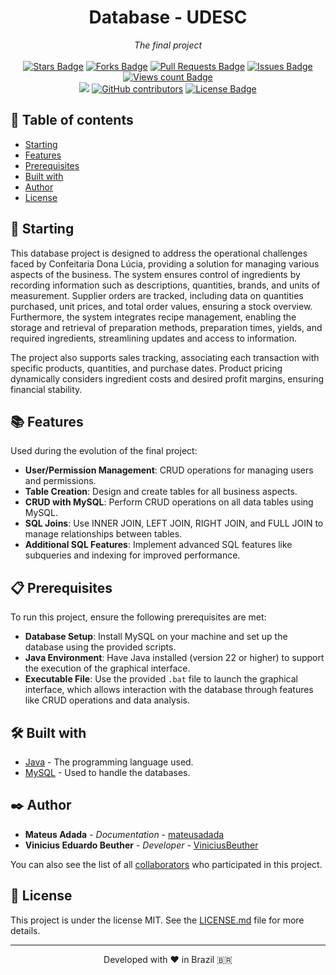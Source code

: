 <h1 align="center">Database - UDESC</h1>
<div align="center"><i>The final project</i><br><br>
<a href="https://github.com/mateusadada/ban-udesc/stargazers"><img src="https://img.shields.io/github/stars/mateusadada/ban-udesc" alt="Stars Badge"/></a>
<a href="https://github.com/mateusadada/ban-udesc/network/members"><img src="https://img.shields.io/github/forks/mateusadada/ban-udesc" alt="Forks Badge"/></a>
<a href="https://github.com/mateusadada/ban-udesc/pulls"><img src="https://img.shields.io/github/issues-pr/mateusadada/ban-udesc" alt="Pull Requests Badge"/></a>
<a href="https://github.com/mateusadada/ban-udesc/issues"><img src="https://img.shields.io/github/issues/mateusadada/ban-udesc" alt="Issues Badge"/></a>
<a href="https://github.com/mateusadada/ban-udesc"><img src="https://komarev.com/ghpvc/?username=ban-udesc&color=447ff7&label=views" alt="Views count Badge"/></a>
<br><a href="https://mateusadada.github.io/ban-udesc" target="blank"><img src="https://img.shields.io/website?url=https%3A%2F%2Fmateusadada.github.io%2Fban-udesc&logo=github" /></a>
<a href="https://github.com/mateusadada/ban-udesc/graphs/contributors"><img alt="GitHub contributors" src="https://img.shields.io/github/contributors/mateusadada/ban-udesc?color=2b9348"></a>
<a href="https://github.com/mateusadada/ban-udesc/blob/main/LICENSE"><img src="https://img.shields.io/github/license/mateusadada/ban-udesc?color=2b9348" alt="License Badge"/></a>
</div>

## 📜 Table of contents

- [Starting](#-starting)
- [Features](#-features)
- [Prerequisites](#-prerequisites)
- [Built with](#️-built-with)
- [Author](#️-author)
- [License](#-license)

## 🚀 Starting

This database project is designed to address the operational challenges faced by Confeitaria Dona Lúcia, providing a solution for managing various aspects of the business. The system ensures control of ingredients by recording information such as descriptions, quantities, brands, and units of measurement. Supplier orders are tracked, including data on quantities purchased, unit prices, and total order values, ensuring a stock overview. Furthermore, the system integrates recipe management, enabling the storage and retrieval of preparation methods, preparation times, yields, and required ingredients, streamlining updates and access to information.  

The project also supports sales tracking, associating each transaction with specific products, quantities, and purchase dates. Product pricing dynamically considers ingredient costs and desired profit margins, ensuring financial stability.

## 📚 Features

Used during the evolution of the final project:

- **User/Permission Management**: CRUD operations for managing users and permissions.
- **Table Creation**: Design and create tables for all business aspects.
- **CRUD with MySQL**: Perform CRUD operations on all data tables using MySQL.
- **SQL Joins**: Use INNER JOIN, LEFT JOIN, RIGHT JOIN, and FULL JOIN to manage relationships between tables.
- **Additional SQL Features**: Implement advanced SQL features like subqueries and indexing for improved performance.

## 📋 Prerequisites

To run this project, ensure the following prerequisites are met:

- **Database Setup**: Install MySQL on your machine and set up the database using the provided scripts.
- **Java Environment**: Have Java installed (version 22 or higher) to support the execution of the graphical interface.
- **Executable File**: Use the provided `.bat` file to launch the graphical interface, which allows interaction with the database through features like CRUD operations and data analysis.

## 🛠️ Built with

* [Java](https://www.java.com/) - The programming language used.
* [MySQL](https://www.mysql.com/) - Used to handle the databases.

## ✒️ Author

* **Mateus Adada** - *Documentation* - [mateusadada](https://github.com/mateusadada)
* **Vinicius Eduardo Beuther** - *Developer* - [ViniciusBeuther](https://github.com/ViniciusBeuther)

You can also see the list of all [collaborators](https://github.com/mateusadada/ban-udesc/graphs/contributors) who participated in this project.

## 📄 License

This project is under the license MIT. See the [LICENSE.md](https://github.com/mateusadada/ban-udesc/blob/main/LICENSE) file for more details.

<hr><p align="center">Developed with ❤️ in Brazil 🇧🇷</p>
